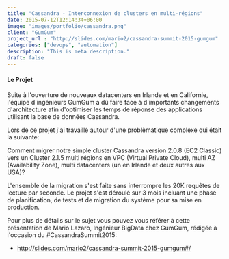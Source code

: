 ```yaml
---
title: "Cassandra - Interconnexion de clusters en multi-régions"
date: 2015-07-12T12:14:34+06:00
image: "images/portfolio/cassandra.png"
client: "GumGum"
project_url : "http://slides.com/mario2/cassandra-summit-2015-gumgum"
categories: ["devops", "automation"]
description: "This is meta description."
draft: false
---
```


#### Le Projet

Suite à l'ouverture de nouveaux datacenters en Irlande et en Californie, l'équipe d'ingénieurs GumGum a dû faire face à d'importants changements d'architecture afin d'optimiser les temps de réponse des applications utilisant la base de données Cassandra.

Lors de ce projet j'ai travaillé autour d'une problèmatique complexe qui était la suivante:

Comment migrer notre simple cluster Cassandra version 2.0.8 (EC2 Classic) vers un Cluster 2.1.5 multi régions en VPC (Virtual Private Cloud), multi AZ (Availability Zone), multi datacenters (un en Irlande et deux autres aux USA)?

L'ensemble de la migration s'est faite sans interrompre les 20K requêtes de lecture par seconde. Le projet s'est déroulé sur 3 mois incluant une phase de planification, de tests et de migration du système pour sa mise en production.

Pour plus de détails sur le sujet vous pouvez vous référer à cette présentation de Mario Lazaro, Ingénieur BigData chez GumGum, rédigée à l'occasion du #CassandraSummit2015:

* http://slides.com/mario2/cassandra-summit-2015-gumgum#/
